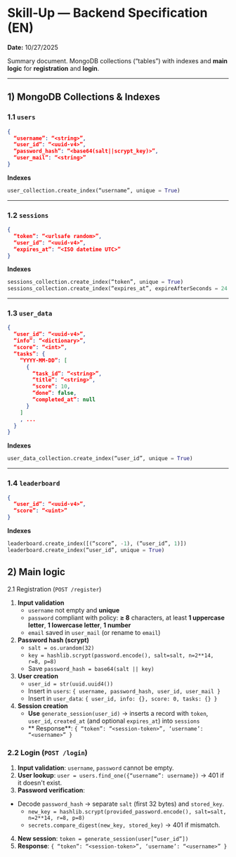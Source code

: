 # Skill‑Up — Backend Specification (EN)
**Date:** 10/27/2025

Summary document.
MongoDB collections (“tables”) with indexes and **main logic** for **registration** and **login**.

---

## 1) MongoDB Collections & Indexes

### 1.1 `users`
```json
{
  “username”: “<string>”,
  “user_id”: “<uuid-v4>”,
  “password_hash”: “<base64(salt||scrypt_key)>”,
  “user_mail”: “<string>” 
}
```
**Indexes**
```python
user_collection.create_index(“username”, unique = True)
```

---

### 1.2 `sessions`
```json
{
  “token”: “<urlsafe random>”,
  “user_id”: “<uuid-v4>”,
  “expires_at”: “<ISO datetime UTC>”
}
```
**Indexes**
```python
sessions_collection.create_index(“token”, unique = True)
sessions_collection.create_index(“expires_at”, expireAfterSeconds = 24 HOURS)
```

---

### 1.3 `user_data`
```json
{
  “user_id”: “<uuid-v4>”,
  “info”: “<dictionary>”,
  “score”: “<int>”,
  “tasks”: {
    “YYYY-MM-DD”: [
      {
        “task_id”: “<string>”,
        “title”: “<string>”,
        “score”: 10,
        “done”: false,
        “completed_at”: null
      }
    ]
    , ...
  }
}
```
**Indexes**
```python
user_data_collection.create_index(“user_id”, unique = True)
```

---

### 1.4 `leaderboard`
```json
{
  “user_id”: “<uuid-v4>”,
  “score”: “<uint>”
}
```
**Indexes**
```python
leaderboard.create_index([(“score”, -1), (“user_id”, 1)])
leaderboard.create_index(“user_id”, unique = True)
```

## 2) Main logic

2.1 Registration (`POST /register`)
1. **Input validation**  
   - `username` not empty and **unique**  
   - `password` compliant with policy: **≥ 8** characters, at least **1 uppercase letter**, **1 lowercase letter**, **1 number**  
   - `email` saved in `user_mail` (or rename to `email`)
2. **Password hash (scrypt)**  
   - `salt = os.urandom(32)`  
   - `key = hashlib.scrypt(password.encode(), salt=salt, n=2**14, r=8, p=8)`  
   - Save `password_hash = base64(salt || key)`
3. **User creation**  
   - `user_id = str(uuid.uuid4())`  
   - Insert in `users`: `{ username, password_hash, user_id, user_mail }`  
   - Insert in `user_data`: `{ user_id, info: {}, score: 0, tasks: {} }`
4. **Session creation**  
   - **Use** `generate_session(user_id)` → inserts a record with `token`, `user_id`, `created_at` (and optional `expires_at`) into `sessions`  
   - ** Response**: `{ “token”: “<session-token>”, ‘username’: “<username>” }`

### 2.2 Login (`POST /login`)
1. **Input validation**: `username`, `password` cannot be empty.  
2. **User lookup**: `user = users.find_one({“username”: username})` → 401 if it doesn't exist.
3. **Password verification**:
- Decode `password_hash` → separate `salt` (first 32 bytes) and `stored_key`.  
   - `new_key = hashlib.scrypt(provided_password.encode(), salt=salt, n=2**14, r=8, p=8)`  
   - `secrets.compare_digest(new_key, stored_key)` → 401 if mismatch.  
4. **New session**: `token = generate_session(user[“user_id”])`
5. **Response**: `{ “token”: “<session-token>”, ‘username’: “<username>” }`

